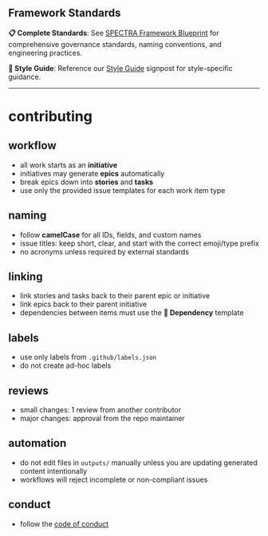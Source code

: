 ## Framework Standards

**📋 Complete Standards**: See [SPECTRA Framework Blueprint](https://github.com/SPECTRADataSolutions/core/blob/main/blueprint.yaml) for comprehensive governance standards, naming conventions, and engineering practices.

**🎯 Style Guide**: Reference our [Style Guide](STYLE_GUIDE.md) signpost for style-specific guidance.

---

# contributing

## workflow
- all work starts as an **initiative**  
- initiatives may generate **epics** automatically  
- break epics down into **stories** and **tasks**  
- use only the provided issue templates for each work item type

## naming
- follow **camelCase** for all IDs, fields, and custom names
- issue titles: keep short, clear, and start with the correct emoji/type prefix
- no acronyms unless required by external standards

## linking
- link stories and tasks back to their parent epic or initiative
- link epics back to their parent initiative
- dependencies between items must use the **🔗 Dependency** template

## labels
- use only labels from `.github/labels.json`
- do not create ad-hoc labels

## reviews
- small changes: 1 review from another contributor
- major changes: approval from the repo maintainer

## automation
- do not edit files in `outputs/` manually unless you are updating generated content intentionally
- workflows will reject incomplete or non-compliant issues

## conduct
- follow the [code of conduct](CODE_OF_CONDUCT.md)
